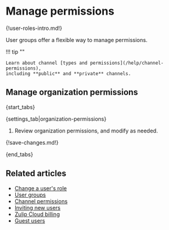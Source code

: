 # Manage permissions

{!user-roles-intro.md!}

User groups offer a flexible way to manage permissions.

!!! tip ""

    Learn about channel [types and permissions](/help/channel-permissions),
    including **public** and **private** channels.

## Manage organization permissions

{start_tabs}

{settings_tab|organization-permissions}

1. Review organization permissions, and modify as needed.

{!save-changes.md!}

{end_tabs}

## Related articles

* [Change a user's role](/help/user-roles#change-a-users-role)
* [User groups](/help/user-groups)
* [Channel permissions](/help/channel-permissions)
* [Inviting new users](/help/invite-new-users)
* [Zulip Cloud billing](/help/zulip-cloud-billing)
* [Guest users](/help/guest-users)
